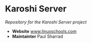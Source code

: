 Karoshi Server
==============

*Repository for the Karoshi Server project*


- **Website** www.linuxschools.com
- **Maintainter** Paul Sharrad


